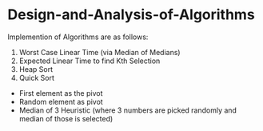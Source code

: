 # Design-and-Analysis-of-Algorithms
Implemention of Algorithms are as follows:
1. Worst Case Linear Time (via Median of Medians)
2. Expected Linear Time to find Kth Selection
3. Heap Sort
4. Quick Sort
- First element as the pivot
- Random element as pivot
- Median of 3 Heuristic (where 3 numbers are picked randomly and median of those is selected)
